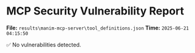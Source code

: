 # MCP Security Vulnerability Report
**File:** `results\manim-mcp-server\tool_definitions.json`
**Time:** `2025-06-21 04:15:50`

✅ No vulnerabilities detected.